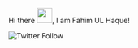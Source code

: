 Hi there <img src="https://raw.githubusercontent.com/MartinHeinz/MartinHeinz/master/wave.gif" width="30px">, I am Fahim UL Haque!

![Twitter Follow](https://img.shields.io/twitter/follow/fahimul064?style=social)
